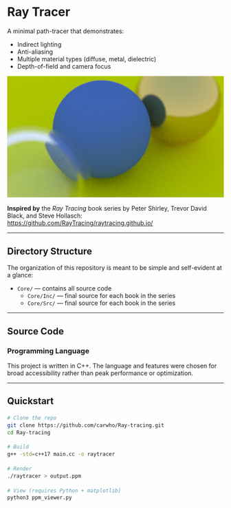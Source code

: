 # Ray Tracer

A minimal path-tracer that demonstrates:
- Indirect lighting  
- Anti-aliasing  
- Multiple material types (diffuse, metal, dielectric)  
- Depth-of-field and camera focus  

![Sample Render](./rt.png)

**Inspired by** the *Ray Tracing* book series by Peter Shirley, Trevor David Black, and Steve Hollasch:  
<https://github.com/RayTracing/raytracing.github.io/>

---

## Directory Structure

The organization of this repository is meant to be simple and self-evident at a glance:

- `Core/` — contains all source code  
  - `Core/Inc/` — final source for each book in the series
  - `Core/Src/` — final source for each book in the series  

---

## Source Code

### Programming Language

This project is written in C++. The language and features were chosen for broad accessibility rather than peak performance or optimization.

---

## Quickstart

```bash
# Clone the repo
git clone https://github.com/carwho/Ray-tracing.git
cd Ray-tracing

# Build
g++ -std=c++17 main.cc -o raytracer

# Render
./raytracer > output.ppm

# View (requires Python + matplotlib)
python3 ppm_viewer.py
